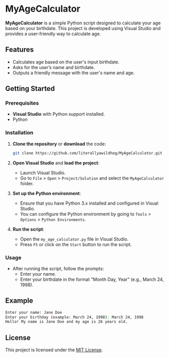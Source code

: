 # MyAgeCalculator

**MyAgeCalculator** is a simple Python script designed to calculate your age based on your birthdate. This project is developed using Visual Studio and provides a user-friendly way to calculate age.

## Features

- Calculates age based on the user's input birthdate.
- Asks for the user’s name and birthdate.
- Outputs a friendly message with the user's name and age.

## Getting Started

### Prerequisites

- **Visual Studio** with Python support installed.
- Python

### Installation

1. **Clone the repository** or **download** the code:
   ```bash
   git clone https://github.com/literallyawildhog/MyAgeCalculator.git
   ```

2. **Open Visual Studio** and **load the project**:
   - Launch Visual Studio.
   - Go to `File` > `Open` > `Project/Solution` and select the `MyAgeCalculator` folder.

3. **Set up the Python environment**:
   - Ensure that you have Python 3.x installed and configured in Visual Studio.
   - You can configure the Python environment by going to `Tools` > `Options` > `Python Environments`.

4. **Run the script**:
   - Open the `my_age_calculator.py` file in Visual Studio.
   - Press `F5` or click on the `Start` button to run the script.

### Usage

- After running the script, follow the prompts:
  - Enter your name.
  - Enter your birthdate in the format "Month Day, Year" (e.g., March 24, 1998).

## Example

```bash
Enter your name: Jane Doe
Enter your birthday (example: March 24, 1998): March 24, 1998
Hello! My name is Jane Doe and my age is 26 years old.
```

## License

This project is licensed under the [MIT License](LICENSE).
